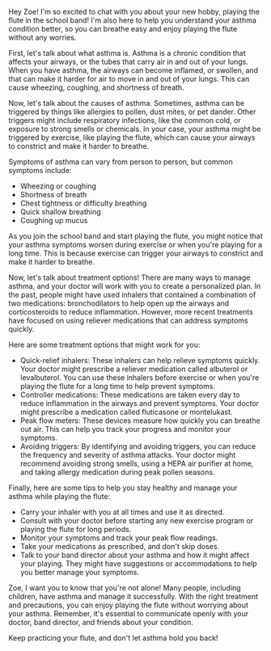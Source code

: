 Hey Zoe! I'm so excited to chat with you about your new hobby, playing the flute in the school band! I'm also here to help you understand your asthma condition better, so you can breathe easy and enjoy playing the flute without any worries.

First, let's talk about what asthma is. Asthma is a chronic condition that affects your airways, or the tubes that carry air in and out of your lungs. When you have asthma, the airways can become inflamed, or swollen, and that can make it harder for air to move in and out of your lungs. This can cause wheezing, coughing, and shortness of breath.

Now, let's talk about the causes of asthma. Sometimes, asthma can be triggered by things like allergies to pollen, dust mites, or pet dander. Other triggers might include respiratory infections, like the common cold, or exposure to strong smells or chemicals. In your case, your asthma might be triggered by exercise, like playing the flute, which can cause your airways to constrict and make it harder to breathe.

Symptoms of asthma can vary from person to person, but common symptoms include:

- Wheezing or coughing
- Shortness of breath
- Chest tightness or difficulty breathing
- Quick shallow breathing
- Coughing up mucus

As you join the school band and start playing the flute, you might notice that your asthma symptoms worsen during exercise or when you're playing for a long time. This is because exercise can trigger your airways to constrict and make it harder to breathe.

Now, let's talk about treatment options! There are many ways to manage asthma, and your doctor will work with you to create a personalized plan. In the past, people might have used inhalers that contained a combination of two medications: bronchodilators to help open up the airways and corticosteroids to reduce inflammation. However, more recent treatments have focused on using reliever medications that can address symptoms quickly.

Here are some treatment options that might work for you:

- Quick-relief inhalers: These inhalers can help relieve symptoms quickly. Your doctor might prescribe a reliever medication called albuterol or levalbuterol. You can use these inhalers before exercise or when you're playing the flute for a long time to help prevent symptoms.
- Controller medications: These medications are taken every day to reduce inflammation in the airways and prevent symptoms. Your doctor might prescribe a medication called fluticasone or montelukast.
- Peak flow meters: These devices measure how quickly you can breathe out air. This can help you track your progress and monitor your symptoms.
- Avoiding triggers: By identifying and avoiding triggers, you can reduce the frequency and severity of asthma attacks. Your doctor might recommend avoiding strong smells, using a HEPA air purifier at home, and taking allergy medication during peak pollen seasons.

Finally, here are some tips to help you stay healthy and manage your asthma while playing the flute:

- Carry your inhaler with you at all times and use it as directed.
- Consult with your doctor before starting any new exercise program or playing the flute for long periods.
- Monitor your symptoms and track your peak flow readings.
- Take your medications as prescribed, and don't skip doses.
- Talk to your band director about your asthma and how it might affect your playing. They might have suggestions or accommodations to help you better manage your symptoms.

Zoe, I want you to know that you're not alone! Many people, including children, have asthma and manage it successfully. With the right treatment and precautions, you can enjoy playing the flute without worrying about your asthma. Remember, it's essential to communicate openly with your doctor, band director, and friends about your condition.

Keep practicing your flute, and don't let asthma hold you back!
